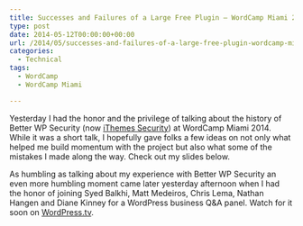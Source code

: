 ```yaml
---
title: Successes and Failures of a Large Free Plugin – WordCamp Miami 2014
type: post
date: 2014-05-12T00:00:00+00:00
url: /2014/05/successes-and-failures-of-a-large-free-plugin-wordcamp-miami-2014/
categories:
  - Technical
tags:
  - WordCamp
  - WordCamp Miami

---
```

Yesterday I had the honor and the privilege of talking about the history of Better WP Security (now <a title="iThemes Security" href="http://wordpress.org/plugins/better-wp-security/" target="_blank" rel="noopener noreferrer">iThemes Security</a>) at WordCamp Miami 2014. While it was a short talk, I hopefully gave folks a few ideas on not only what helped me build momentum with the project but also what some of the mistakes I made along the way. Check out my slides below.

As humbling as talking about my experience with Better WP Security an even more humbling moment came later yesterday afternoon when I had the honor of joining Syed Balkhi, Matt Medeiros, Chris Lema, Nathan Hangen and Diane Kinney for a WordPress business Q&A panel. Watch for it soon on <a title="WordPress.tv" href="http://wordpress.tv" target="_blank" rel="noopener noreferrer">WordPress.tv</a>.